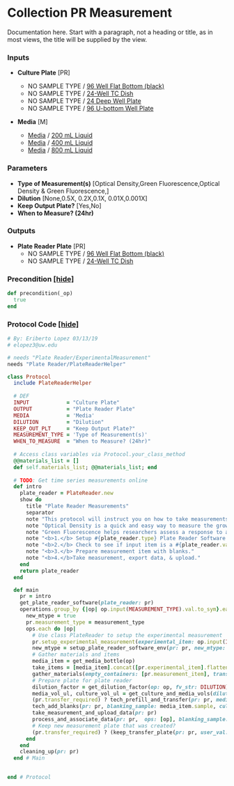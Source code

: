 # Collection PR Measurement

Documentation here. Start with a paragraph, not a heading or title, as in most views, the title will be supplied by the view.
### Inputs


- **Culture Plate** [PR]  
  - NO SAMPLE TYPE / <a href='#' onclick='easy_select("Containers", "96 Well Flat Bottom (black)")'>96 Well Flat Bottom (black)</a>
  - NO SAMPLE TYPE / <a href='#' onclick='easy_select("Containers", "24-Well TC Dish")'>24-Well TC Dish</a>
  - NO SAMPLE TYPE / <a href='#' onclick='easy_select("Containers", "24 Deep Well Plate")'>24 Deep Well Plate</a>
  - NO SAMPLE TYPE / <a href='#' onclick='easy_select("Containers", "96 U-bottom Well Plate")'>96 U-bottom Well Plate</a>

- **Media** [M]  
  - <a href='#' onclick='easy_select("Sample Types", "Media")'>Media</a> / <a href='#' onclick='easy_select("Containers", "200 mL Liquid")'>200 mL Liquid</a>
  - <a href='#' onclick='easy_select("Sample Types", "Media")'>Media</a> / <a href='#' onclick='easy_select("Containers", "400 mL Liquid")'>400 mL Liquid</a>
  - <a href='#' onclick='easy_select("Sample Types", "Media")'>Media</a> / <a href='#' onclick='easy_select("Containers", "800 mL Liquid")'>800 mL Liquid</a>

### Parameters

- **Type of Measurement(s)** [Optical Density,Green Fluorescence,Optical Density & Green Fluorescence,]
- **Dilution** [None,0.5X, 0.2X,0.1X, 0.01X,0.001X]
- **Keep Output Plate?** [Yes,No]
- **When to Measure? (24hr)** 

### Outputs


- **Plate Reader Plate** [PR]  
  - NO SAMPLE TYPE / <a href='#' onclick='easy_select("Containers", "96 Well Flat Bottom (black)")'>96 Well Flat Bottom (black)</a>
  - NO SAMPLE TYPE / <a href='#' onclick='easy_select("Containers", "24-Well TC Dish")'>24-Well TC Dish</a>

### Precondition <a href='#' id='precondition'>[hide]</a>
```ruby
def precondition(_op)
  true
end
```

### Protocol Code <a href='#' id='protocol'>[hide]</a>
```ruby
# By: Eriberto Lopez 03/13/19
# elopez3@uw.edu

# needs "Plate Reader/ExperimentalMeasurement"
needs "Plate Reader/PlateReaderHelper"

class Protocol
  include PlateReaderHelper
  
  # DEF
  INPUT            = "Culture Plate"
  OUTPUT           = "Plate Reader Plate"
  MEDIA            = 'Media'
  DILUTION         = "Dilution"
  KEEP_OUT_PLT     = "Keep Output Plate?"
  MEASUREMENT_TYPE = 'Type of Measurement(s)'
  WHEN_TO_MEASURE  = "When to Measure? (24hr)"
  
  # Access class variables via Protocol.your_class_method
  @@materials_list = []
  def self.materials_list; @@materials_list; end
  
  # TODO: Get time series measurements online
  def intro
    plate_reader = PlateReader.new
    show do
      title "Plate Reader Measurements"
      separator
      note "This protocol will instruct you on how to take measurements on the #{plate_reader.type} Plate Reader."
      note "Optical Density is a quick and easy way to measure the growth rate of your cultures."
      note "Green Fluorescence helps researchers assess a response to a biological condition <i>in vivo</i>."
      note "<b>1.</b> Setup #{plate_reader.type} Plate Reader Software workspace."
      note "<b>2.</b> Check to see if input item is a #{plate_reader.valid_containers} if not, transfer samples to a valid container."
      note "<b>3.</b> Prepare measurement item with blanks."
      note "<b>4.</b>Take measurement, export data, & upload."
    end
    return plate_reader
  end

  def main
    pr = intro
    get_plate_reader_software(plate_reader: pr)
    operations.group_by {|op| op.input(MEASUREMENT_TYPE).val.to_sym}.each do |measurement_type, ops|
      new_mtype = true
      pr.measurement_type = measurement_type
      ops.each do |op|
        # Use class PlateReader to setup the experimental measurement
        pr.setup_experimental_measurement(experimental_item: op.input(INPUT).item, output_fv: op.output(OUTPUT))
        new_mtype = setup_plate_reader_software_env(pr: pr, new_mtype: new_mtype)
        # Gather materials and items
        media_item = get_media_bottle(op)
        take_items = [media_item].concat([pr.experimental_item].flatten)
        gather_materials(empty_containers: [pr.measurement_item], transfer_required: pr.transfer_required, new_materials: ['P1000 Multichannel'], take_items: take_items)
        # Prepare plate for plate reader
        dilution_factor = get_dilution_factor(op: op, fv_str: DILUTION)
        media_vol_ul, culture_vol_ul = get_culture_and_media_vols(dilution_factor: dilution_factor, measurement_item: pr.measurement_item)
        (pr.transfer_required) ? tech_prefill_and_transfer(pr: pr, media_sample: media_item.sample, media_vol_ul: media_vol_ul, culture_vol_ul: culture_vol_ul) : op.pass(INPUT, OUTPUT)
        tech_add_blanks(pr: pr, blanking_sample: media_item.sample, culture_vol_ul: culture_vol_ul, media_vol_ul: media_vol_ul) # Cannot handle a plate without blanks, esp in processing of upload
        take_measurement_and_upload_data(pr: pr)
        process_and_associate_data(pr: pr,  ops: [op], blanking_sample: media_item.sample, dilution_factor: dilution_factor)
        # Keep new measurement plate that was created?
        (pr.transfer_required) ? (keep_transfer_plate(pr: pr, user_val: get_parameter(op: op, fv_str: KEEP_OUT_PLT).to_s.upcase)) : (pr.measurement_item.location = 'Bench')
      end
    end
    cleaning_up(pr: pr)
  end # Main
  

end # Protocol


```
